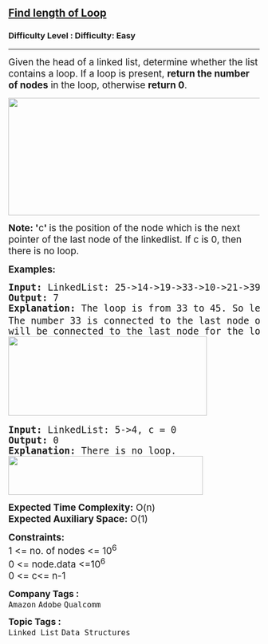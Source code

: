 <h2><a href="https://www.geeksforgeeks.org/problems/find-length-of-loop/1?utm_source=youtube&utm_medium=collab_striver_ytdescription&utm_campaign=find-length-of-loop">Find length of Loop</a></h2><h3>Difficulty Level : Difficulty: Easy</h3><hr><div class="problems_problem_content__Xm_eO" style="user-select: auto;"><p style="user-select: auto;"><span style="font-size: 14pt; user-select: auto;">Given the head of a linked list, determine whether the list contains a loop. If a loop is present, <strong style="user-select: auto;">return the number of nodes</strong> in the loop, otherwise <strong style="user-select: auto;">return 0</strong>.</span></p>
<p style="user-select: auto;"><span style="font-size: 14pt; user-select: auto;"><img style="height: 236px; width: 512px; user-select: auto;" src="https://contribute.geeksforgeeks.org/wp-content/uploads/linkedlist.png" alt=""></span></p>
<p style="user-select: auto;"><span style="font-size: 14pt; user-select: auto;"><strong style="user-select: auto;">Note: '</strong>c<strong style="user-select: auto;">'&nbsp;</strong>is the position of the node which is the next pointer of the last node of the linkedlist. If c is 0, then there is no loop.</span></p>
<p style="user-select: auto;"><span style="font-size: 14pt; user-select: auto;"><strong style="user-select: auto;">Examples:</strong></span></p>
<pre style="user-select: auto;"><span style="font-size: 14pt; user-select: auto;"><strong style="user-select: auto;">Input: </strong>LinkedList: 25-&gt;14-&gt;19-&gt;33-&gt;10-&gt;21-&gt;39-&gt;90-&gt;58-&gt;45, c = 4
<strong style="user-select: auto;">Output: </strong>7<strong style="user-select: auto;">
Explanation: </strong>The loop is from 33 to 45. So length of loop is 33-&gt;<em style="user-select: auto;">10</em>-&gt;21-&gt;39-&gt; 90-&gt;58-&gt;<em style="user-select: auto;">45</em> = <strong style="user-select: auto;">7. <br style="user-select: auto;"></strong>The number 33 is connected to the last node of the linkedlist to form the loop because according to the input the 4<sup style="user-select: auto;">th</sup> node from the beginning(1 based indexing) <br style="user-select: auto;">will be connected to the last node for the loop.<br style="user-select: auto;"><img src="https://media.geeksforgeeks.org/img-practice/prod/addEditProblem/700620/Web/Other/blobid0_1722797558.png" width="398" height="159" style="user-select: auto;"> <br style="user-select: auto;"></span></pre>
<pre style="user-select: auto;"><span style="font-size: 14pt; user-select: auto;"><strong style="user-select: auto;">Input: </strong>LinkedList: 5-&gt;4, c = 0
<strong style="user-select: auto;">Output: </strong>0<strong style="user-select: auto;">
Explanation: </strong>There is no loop.<br style="user-select: auto;"><img src="https://media.geeksforgeeks.org/img-practice/prod/addEditProblem/700620/Web/Other/blobid3_1722798030.png" width="390" height="78" style="user-select: auto;"><br style="user-select: auto;"></span></pre>
<p style="user-select: auto;"><span style="font-size: 14pt; user-select: auto;"><strong style="user-select: auto;">Expected Time Complexity:</strong> O(n)<br style="user-select: auto;"><strong style="user-select: auto;">Expected Auxiliary Space:</strong>&nbsp;O(1)</span></p>
<p style="user-select: auto;"><span style="font-size: 14pt; user-select: auto;"><strong style="user-select: auto;">Constraints:</strong><br style="user-select: auto;">1 &lt;= no. of nodes &lt;= 10<sup style="user-select: auto;">6<br style="user-select: auto;"></sup>0 &lt;= node.data &lt;=10<sup style="user-select: auto;">6</sup><br style="user-select: auto;">0 &lt;= c&lt;= n-1</span></p></div><p><span style=font-size:18px><strong>Company Tags : </strong><br><code>Amazon</code>&nbsp;<code>Adobe</code>&nbsp;<code>Qualcomm</code>&nbsp;<br><p><span style=font-size:18px><strong>Topic Tags : </strong><br><code>Linked List</code>&nbsp;<code>Data Structures</code>&nbsp;